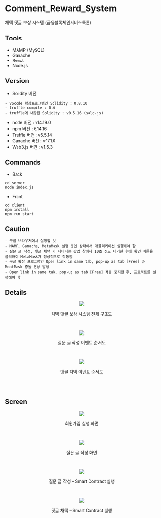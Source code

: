 # Comment_Reward_System
채택 댓글 보상 시스템 (금융블록체인서비스특론)

## Tools
- MAMP (MySQL)
- Ganache
- React
- Node.js

## Version
- Solidity 버전
```
- VScode 확장프로그램인 Solidity : 0.8.10
- truffle compile : 0.6
- truffle에 내장된 Solidity : v0.5.16 (solc-js)
```
- node 버전 : v14.19.0
- npm 버전 : 6.14.16
- Truffle 버전 : v5.5.14
- Ganache 버전 : v^7.1.0
- Web3.js 버전 : v1.5.3

## Commands
- Back
```
cd server
node index.js
```

- Front
```
cd client
npm install
npm run start
```

## Caution
```
- 구글 브라우저에서 실행할 것
- MAMP, Ganache, MetaMask 실행 중인 상태에서 애플리케이션 실행해야 함
- 질문 글 작성, 댓글 채택 시 나타나는 팝업 창에서 10초 정도 대기한 후에 확인 버튼을 클릭해야 MetaMask가 정상적으로 작동함
- 구글 확장 프로그램인 Open link in same tab, pop-up as tab [Free] 과 MeatMask 충돌 현상 발생
- Open link in same tab, pop-up as tab [Free] 작동 중지한 후, 프로젝트를 실행해야 함
```

## Details
<p align="center">
  <img src="https://user-images.githubusercontent.com/80610295/172048508-6c3fa778-49af-41ae-abcc-80b3d44efb0a.png">
  <p align="center">채택 댓글 보상 시스템 전체 구조도</p>
</p>
<br />
<p align="center">
  <img src="https://user-images.githubusercontent.com/80610295/172048518-77fda1f0-45ae-4afb-a3d5-fbae9b49739d.png">
  <p align="center">질문 글 작성 이벤트 순서도</p>
</p>
<br />
<p align="center">
  <img src="https://user-images.githubusercontent.com/80610295/172048524-41b8f6e3-c399-4d22-89a1-b83b0240fcec.png">
  <p align="center">댓글 채택 이벤트 순서도</p>
</p>

<br />
<br />

## Screen

<p align="center">
  <img src="https://user-images.githubusercontent.com/80610295/172048574-9c582d4a-fbe3-4644-88fc-fe649d99157b.png">
  <p align="center">회원가입 실행 화면</p>
</p>
<br />
<p align="center">
  <img src="https://user-images.githubusercontent.com/80610295/172048577-4108f929-6559-4d65-8500-393942af532b.png">
  <p align="center">질문 글 작성 화면</p>
</p>
<br />
<p align="center">
  <img src="https://user-images.githubusercontent.com/80610295/172048581-c2fc41d5-8fb4-4005-b553-5e8f7ffe3f15.png">
  <p align="center">질문 글 작성 – Smart Contract 실행</p>
</p>
<br />
<p align="center">
  <img src="https://user-images.githubusercontent.com/80610295/172048584-0f5479a5-f9cd-44f7-a93f-d3216faa9323.png">
  <p align="center">댓글 채택 – Smart Contract 실행</p>
</p>

